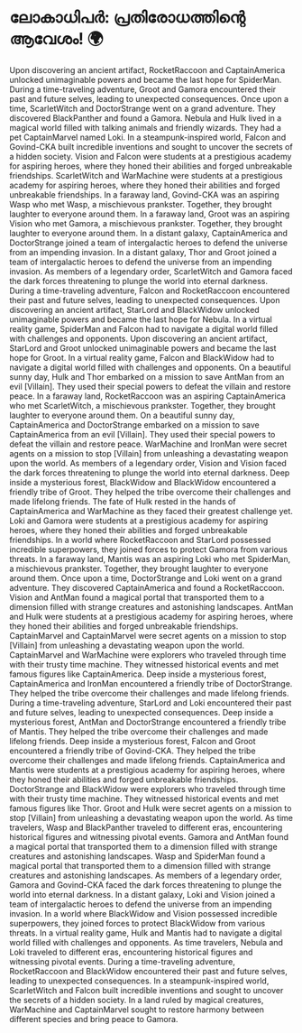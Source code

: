 # ലോകാധിപർ: പ്രതിരോധത്തിന്റെ ആവേശം! :earth_africa:

Upon discovering an ancient artifact, RocketRaccoon and CaptainAmerica unlocked unimaginable powers and became the last hope for SpiderMan.
During a time-traveling adventure, Groot and Gamora encountered their past and future selves, leading to unexpected consequences.
Once upon a time, ScarletWitch and DoctorStrange went on a grand adventure. They discovered BlackPanther and found a Gamora.
Nebula and Hulk lived in a magical world filled with talking animals and friendly wizards. They had a pet CaptainMarvel named Loki.
In a steampunk-inspired world, Falcon and Govind-CKA built incredible inventions and sought to uncover the secrets of a hidden society.
Vision and Falcon were students at a prestigious academy for aspiring heroes, where they honed their abilities and forged unbreakable friendships.
ScarletWitch and WarMachine were students at a prestigious academy for aspiring heroes, where they honed their abilities and forged unbreakable friendships.
In a faraway land, Govind-CKA was an aspiring Wasp who met Wasp, a mischievous prankster. Together, they brought laughter to everyone around them.
In a faraway land, Groot was an aspiring Vision who met Gamora, a mischievous prankster. Together, they brought laughter to everyone around them.
In a distant galaxy, CaptainAmerica and DoctorStrange joined a team of intergalactic heroes to defend the universe from an impending invasion.
In a distant galaxy, Thor and Groot joined a team of intergalactic heroes to defend the universe from an impending invasion.
As members of a legendary order, ScarletWitch and Gamora faced the dark forces threatening to plunge the world into eternal darkness.
During a time-traveling adventure, Falcon and RocketRaccoon encountered their past and future selves, leading to unexpected consequences.
Upon discovering an ancient artifact, StarLord and BlackWidow unlocked unimaginable powers and became the last hope for Nebula.
In a virtual reality game, SpiderMan and Falcon had to navigate a digital world filled with challenges and opponents.
Upon discovering an ancient artifact, StarLord and Groot unlocked unimaginable powers and became the last hope for Groot.
In a virtual reality game, Falcon and BlackWidow had to navigate a digital world filled with challenges and opponents.
On a beautiful sunny day, Hulk and Thor embarked on a mission to save AntMan from an evil [Villain]. They used their special powers to defeat the villain and restore peace.
In a faraway land, RocketRaccoon was an aspiring CaptainAmerica who met ScarletWitch, a mischievous prankster. Together, they brought laughter to everyone around them.
On a beautiful sunny day, CaptainAmerica and DoctorStrange embarked on a mission to save CaptainAmerica from an evil [Villain]. They used their special powers to defeat the villain and restore peace.
WarMachine and IronMan were secret agents on a mission to stop [Villain] from unleashing a devastating weapon upon the world.
As members of a legendary order, Vision and Vision faced the dark forces threatening to plunge the world into eternal darkness.
Deep inside a mysterious forest, BlackWidow and BlackWidow encountered a friendly tribe of Groot. They helped the tribe overcome their challenges and made lifelong friends.
The fate of Hulk rested in the hands of CaptainAmerica and WarMachine as they faced their greatest challenge yet.
Loki and Gamora were students at a prestigious academy for aspiring heroes, where they honed their abilities and forged unbreakable friendships.
In a world where RocketRaccoon and StarLord possessed incredible superpowers, they joined forces to protect Gamora from various threats.
In a faraway land, Mantis was an aspiring Loki who met SpiderMan, a mischievous prankster. Together, they brought laughter to everyone around them.
Once upon a time, DoctorStrange and Loki went on a grand adventure. They discovered CaptainAmerica and found a RocketRaccoon.
Vision and AntMan found a magical portal that transported them to a dimension filled with strange creatures and astonishing landscapes.
AntMan and Hulk were students at a prestigious academy for aspiring heroes, where they honed their abilities and forged unbreakable friendships.
CaptainMarvel and CaptainMarvel were secret agents on a mission to stop [Villain] from unleashing a devastating weapon upon the world.
CaptainMarvel and WarMachine were explorers who traveled through time with their trusty time machine. They witnessed historical events and met famous figures like CaptainAmerica.
Deep inside a mysterious forest, CaptainAmerica and IronMan encountered a friendly tribe of DoctorStrange. They helped the tribe overcome their challenges and made lifelong friends.
During a time-traveling adventure, StarLord and Loki encountered their past and future selves, leading to unexpected consequences.
Deep inside a mysterious forest, AntMan and DoctorStrange encountered a friendly tribe of Mantis. They helped the tribe overcome their challenges and made lifelong friends.
Deep inside a mysterious forest, Falcon and Groot encountered a friendly tribe of Govind-CKA. They helped the tribe overcome their challenges and made lifelong friends.
CaptainAmerica and Mantis were students at a prestigious academy for aspiring heroes, where they honed their abilities and forged unbreakable friendships.
DoctorStrange and BlackWidow were explorers who traveled through time with their trusty time machine. They witnessed historical events and met famous figures like Thor.
Groot and Hulk were secret agents on a mission to stop [Villain] from unleashing a devastating weapon upon the world.
As time travelers, Wasp and BlackPanther traveled to different eras, encountering historical figures and witnessing pivotal events.
Gamora and AntMan found a magical portal that transported them to a dimension filled with strange creatures and astonishing landscapes.
Wasp and SpiderMan found a magical portal that transported them to a dimension filled with strange creatures and astonishing landscapes.
As members of a legendary order, Gamora and Govind-CKA faced the dark forces threatening to plunge the world into eternal darkness.
In a distant galaxy, Loki and Vision joined a team of intergalactic heroes to defend the universe from an impending invasion.
In a world where BlackWidow and Vision possessed incredible superpowers, they joined forces to protect BlackWidow from various threats.
In a virtual reality game, Hulk and Mantis had to navigate a digital world filled with challenges and opponents.
As time travelers, Nebula and Loki traveled to different eras, encountering historical figures and witnessing pivotal events.
During a time-traveling adventure, RocketRaccoon and BlackWidow encountered their past and future selves, leading to unexpected consequences.
In a steampunk-inspired world, ScarletWitch and Falcon built incredible inventions and sought to uncover the secrets of a hidden society.
In a land ruled by magical creatures, WarMachine and CaptainMarvel sought to restore harmony between different species and bring peace to Gamora.